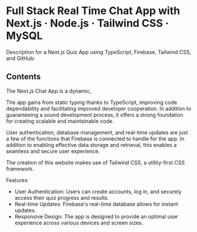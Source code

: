 # Full Stack Real Time Chat App with Next.js · Node.js · Tailwind CSS · MySQL

<!-- ![Copy of Fullstack Chat App with Next.js (8)]() -->


Description for a Next.js Quiz App using TypeScript, Firebase, Tailwind CSS, and GitHub:


<!-- - [Live Project](link here) -->

## Contents

The Next.js Chat App is a dynamic,

The app gains from static typing thanks to TypeScript, improving code dependability and facilitating improved developer cooperation. In addition to guaranteeing a sound development process, it offers a strong foundation for creating scalable and maintainable code.


User authentication, database management, and real-time updates are just a few of the functions that Firebase is connected to handle for the app. In addition to enabling effective data storage and retrieval, this enables a seamless and secure user experience.

The creation of this website makes use of Tailwind CSS, a utility-first CSS framework.

Features:

- User Authentication: Users can create accounts, log in, and securely access their quiz progress and results.
- Real-time Updates: Firebase's real-time database allows for instant updates.
- Responsive Design: The app is designed to provide an optimal user experience across various devices and screen sizes.